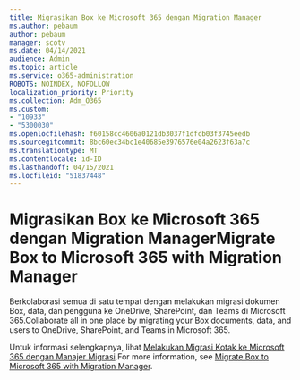 ```yaml
---
title: Migrasikan Box ke Microsoft 365 dengan Migration Manager
ms.author: pebaum
author: pebaum
manager: scotv
ms.date: 04/14/2021
audience: Admin
ms.topic: article
ms.service: o365-administration
ROBOTS: NOINDEX, NOFOLLOW
localization_priority: Priority
ms.collection: Adm_O365
ms.custom:
- "10933"
- "5300030"
ms.openlocfilehash: f60158cc4606a0121db3037f1dfcb03f3745eedb
ms.sourcegitcommit: 8bc60ec34bc1e40685e3976576e04a2623f63a7c
ms.translationtype: MT
ms.contentlocale: id-ID
ms.lasthandoff: 04/15/2021
ms.locfileid: "51837448"
---
```

# <a name="migrate-box-to-microsoft-365-with-migration-manager"></a><span data-ttu-id="16bb9-102">Migrasikan Box ke Microsoft 365 dengan Migration Manager</span><span class="sxs-lookup"><span data-stu-id="16bb9-102">Migrate Box to Microsoft 365 with Migration Manager</span></span>

<span data-ttu-id="16bb9-103">Berkolaborasi semua di satu tempat dengan melakukan migrasi dokumen Box, data, dan pengguna ke OneDrive, SharePoint, dan Teams di Microsoft 365.</span><span class="sxs-lookup"><span data-stu-id="16bb9-103">Collaborate all in one place by migrating your Box documents, data, and users to OneDrive, SharePoint, and Teams in Microsoft 365.</span></span>

<span data-ttu-id="16bb9-104">Untuk informasi selengkapnya, lihat [Melakukan Migrasi Kotak ke Microsoft 365 dengan Manajer Migrasi](https://docs.microsoft.com/sharepointmigration/mm-box-overview).</span><span class="sxs-lookup"><span data-stu-id="16bb9-104">For more information, see [Migrate Box to Microsoft 365 with Migration Manager](https://docs.microsoft.com/sharepointmigration/mm-box-overview).</span></span>